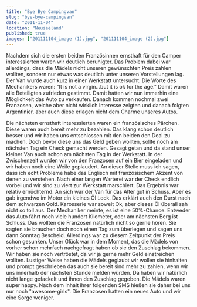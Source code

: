 ```yaml
---
title: "Bye Bye Campingvan"
slug: "bye-bye-campingvan"
date: "2011-11-04"
location: "Neuseeland"
published: true
images: ["201111104_image (1).jpg", "201111104_image (2).jpg"]
---
```


Nachdem sich die ersten beiden Französinnen ernsthaft für den Camper interessierten waren wir deutlich beruhigter. Das Problem dabei war allerdings, dass die Mädels nicht unseren gewünschten Preis zahlen wollten, sondern nur etwas was deutlich unter unseren Vorstellungen lag. Der Van wurde auch kurz in einer Werkstatt untersucht. Die Worte des Mechanikers waren: "It is not a virgin...but it is ok for the age." Damit waren alle Beteiligten zufrieden gestimmt. Damit hatten wir nun immerhin eine Möglichkeit das Auto zu verkaufen. Danach kommen nochmal zwei Franzosen, welche aber nicht wirklich Interesse zeigten und danach folgten Argentinier, aber auch diese erlagen nicht dem Charme unseres Autos. 

Die nächsten ernsthaft interessierten waren ein französisches Pärchen. Diese waren auch bereit mehr zu bezahlen. Das klang schon deutlich besser und wir haben uns entschlossen mit den beiden den Deal zu machen. Doch bevor diese uns das Geld geben wollten, sollte noch am nächsten Tag ein Check gemacht werden. Gesagt getan und da stand unser kleiner Van auch schon am nächsten Tag in der Werkstatt. In der Zwischenzeit wurden wir von den Franzosen auf ein Bier eingeladen und wir haben noch eine Weile geplaudert. An dieser Stelle muss ich sagen, dass ich echt Probleme habe das Englisch mit französischem Akzent von denen zu verstehen. Nach einer langen Warterei war der Check endlich vorbei und wir sind zu viert zur Werkstatt marschiert. Das Ergebnis war relativ ernüchternd. An sich war der Van für das Alter gut in Schuss. Aber es gab irgendwo im Motor ein kleines Öl Leck. Das erklärt auch den Durst nach dem schwarzen Gold. Karosserie war soweit Ok, aber dieses Öl überall sah nicht so toll aus. Der Mechaniker meinte, es ist eine 50%-Chance. Entweder das Auto fährt noch viele hundert Kilometer, oder am nächsten Berg ist Schluss. Das wollten die Franzosen natürlich nicht so gerne hören. Sie sagten sie brauchen doch noch einen Tag zum überlegen und sagen uns dann Sonntag Bescheid. Allerdings war zu diesem Zeitpunkt der Preis schon gesunken. Unser Glück war in dem Moment, das die Mädels von vorher schon mehrfach nachgefragt haben ob sie den Zuschlag bekommen. Wir haben sie noch vertröstet, da wir ja gerne mehr Geld einstreichen wollten. Lustiger Weise haben die Mädels geglaubt wir wollen sie hinhalten und prompt geschrieben das auch sie bereit sind mehr zu zahlen, wenn wir uns innerhalb der nächsten Stunde melden würden. Da haben wir natürlich nicht lange gefackelt und ihnen den Zuschlag gegeben. Die Mädels waren super happy. Nach dem Inhalt ihrer folgenden SMS hießen sie daher bei uns nur noch "awesome-girls". 
Die Franzosen hatten ein neues Auto und wir eine Sorge weniger.